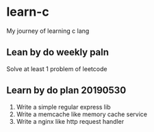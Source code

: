 # learn-c
My journey of learning c lang

## Lean by do weekly paln
Solve at least 1 problem of leetcode

## Learn by do plan 20190530

1. Write a simple regular express lib
1. Write a memcache like memory cache service
1. Write a nginx like http request handler